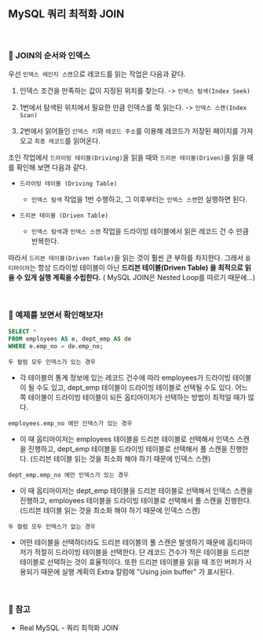 ## MySQL 쿼리 최적화 JOIN

<br>

### :book: JOIN의 순서와 인덱스

우선 `인덱스 레인지 스캔`으로 레코드를 읽는 작업은 다음과 같다.

1. 인덱스 조건을 만족하는 값이 지정된 위치를 찾는다. -> `인덱스 탐색(Index Seek)`

2. 1번에서 탐색된 위치에서 필요한 만큼 인덱스를 쭉 읽는다. -> `인덱스 스캔(Index Scan)`

3. 2번에서 읽어들인 `인덱스 키`와 `레코드 주소`를 이용해 레코드가 저장된 페이지를 가져오고 `최종 레코드`를 읽어온다.

조인 작업에서 `드라이빙 테이블(Driving)`을 읽을 때와 `드리븐 테이블(Driven)`을 읽을 때를 확인해 보면 다음과 같다.

* `드라이빙 테이블 (Driving Table)`

    * `인덱스 탐색` 작업을 1번 수행하고, 그 이후부터는 `인덱스 스캔`만 실행하면 된다.

* `드리븐 테이블 (Driven Table)`

    * `인덱스 탐색`과 `인덱스 스캔` 작업을 드라이빙 테이블에서 읽은 레코드 건 수 만큼 반복한다.

따라서 `드리븐 테이블(Driven Table)`을 읽는 것이 훨씬 큰 부하를 차지한다. 그래서 `옵티마이저`는 항상 드라이빙 테이블이 아닌 **드리븐 테이블(Driven Table) 을 최적으로 읽을 수 있게 실행 계획을 수립한다.** ( MySQL JOIN은 Nested Loop를 따르기 때문에...)

<br>

### :book: 예제를 보면서 확인해보자!

```sql
SELECT *
FROM employees AS e, dept_emp AS de
WHERE e.emp_no = de.emp_no;
```

`두 컬럼 모두 인덱스가 있는 경우`

* 각 테이블의 통계 정보에 있는 레코드 건수에 따라 employees가 드라이빙 테이블이 될 수도 있고, dept_emp 테이블이 드라이빙 테이블로 선택될 수도 있다. 어느 쪽 테이블이 드라이빙 테이블이 되든 옵티마이저가 선택하는 방법이 최적일 때가 많다.

`employees.emp_no 에만 인덱스가 있는 경우`

* 이 때 옵티마이저는 employees 테이블을 드리븐 테이블로 선택해서 인덱스 스캔을 진행하고, dept_emp 테이블을 드라이빙 테이블로 선택해서 풀 스캔을 진행한다. (드리븐 테이블 읽는 것을 최소화 해야 하기 때문에 인덱스 스캔)

`dept_emp.emp_no 에만 인덱스가 있는 경우`

* 이 때 옵티마이저는 dept_emp 테이블을 드리븐 테이블로 선택해서 인덱스 스캔을 진행하고, employees 테이블을 드라이빙 테이블로 선택해서 풀 스캔을 진행한다. (드리븐 테이블 읽는 것을 최소화 해야 하기 때문에 인덱스 스캔)

`두 컬럼 모두 인덱스가 없는 경우`

* 어떤 테이블을 선택하더라도 드리븐 테이블의 풀 스캔은 발생하기 때문에 옵티마이저가 적절히 드라이빙 테이블을 선택한다. 단 레코드 건수가 적은 테이블을 드리븐 테이블로 선택하는 것이 효율적이다. 또한 드리븐 테이블을 읽을 때 조인 버퍼가 사용되기 때문에 실행 계획의 Extra 칼럼에 "Using join buffer" 가 표시된다.

<br>

### :bookmark: 참고

* Real MySQL - 쿼리 최적화 JOIN